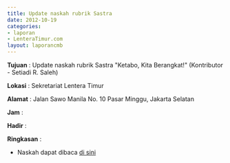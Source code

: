 ```yaml
---
title: Update naskah rubrik Sastra
date: 2012-10-19
categories:
- laporan
- LenteraTimur.com
layout: laporancmb
---
```



**Tujuan** : Update naskah rubrik Sastra "Ketabo, Kita Berangkat!" (Kontributor - Setiadi R. Saleh)

**Lokasi** : Sekretariat Lentera Timur 

**Alamat** : Jalan Sawo Manila No. 10 Pasar Minggu, Jakarta Selatan

**Jam** : 

**Hadir** :  


**Ringkasan** : 
* Naskah dapat dibaca [di sini](http://www.lenteratimur.com/2012/10/ketabo-kita-berangkat/)
